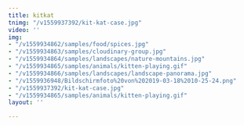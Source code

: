 ```yaml
---
title: kitkat
tnimg: "/v1559937392/kit-kat-case.jpg"
video: ''
img:
- "/v1559934862/samples/food/spices.jpg"
- "/v1559934863/samples/cloudinary-group.jpg"
- "/v1559934864/samples/landscapes/nature-mountains.jpg"
- "/v1559934865/samples/animals/kitten-playing.gif"
- "/v1559934866/samples/landscapes/landscape-panorama.jpg"
- "/v1559936948/Bildschirmfoto%20von%202019-03-18%2010-25-24.png"
- "/v1559937392/kit-kat-case.jpg"
- "/v1559934865/samples/animals/kitten-playing.gif"
layout: ''

---
```

